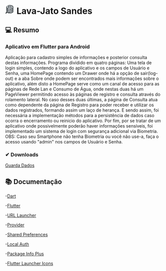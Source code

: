 # <img src="assets/icone.png" width="30" height="30"/></a> Lava-Jato Sandes 

## 💻 Resumo
### Aplicativo em Flutter para Android

Aplicação para cadastro simples de informações e posterior consulta destas informações.
Programa dividido em quatro páginas: Uma tela de login simples, contendo a logo do aplicativo e os campos de Usuário e Senha, uma HomePage contendo um Drawer onde há a opção de sair(log-out) e a aba Sobre onde podem ser encontrados mais informações sobre o aplicativo, além disto a HomePage serve como um canal de acesso para as páginas de Rede Lan e Consumo de Água, onde nestas duas há um PageViewer permitindo acesso às páginas de registro e consulta através do rolamento lateral. No caso desses duas últimas, a página de Consulta atua como dependente da página de Registro para poder receber e utilizar os dados registrados, formando assim um laço de herança. E sendo assim, foi necessária a  implementação métodos para a persistência de dados caso ocorra o encerramento ou reinicio do aplicativo.
Por fim, por se tratar de um aplicativo onde possivelmente poderão haver informações sensíveis, foi implementado um sistema de login com segurança adicional via Biometria.
OBS: Caso seu Smartphone não tenha Biometria ou você não use-a, faça o acesso usando "admin" nos campos de Usuário e Senha.

### ✔ Downloads

[Guarda Dados](https://www.mediafire.com/file/kcoo5qnxr9hr5ch/Guarda+Dados.apk/file)

## 📚 Documentação
-[Dart](https://dart.dev/guides)

-[Flutter](https://docs.flutter.dev/)

-[URL Launcher](https://pub.dev/packages/url_launcher)

-[Provider](https://pub.dev/packages/provider)

-[Shared Preferences](https://pub.dev/packages/shared_preferences)

-[Local Auth](https://pub.dev/packages/local_auth)

-[Package Info Plus](https://pub.dev/packages/package_info_plus)

-[Flutter Launcher Icons](https://pub.dev/packages/flutter_launcher_icons)

